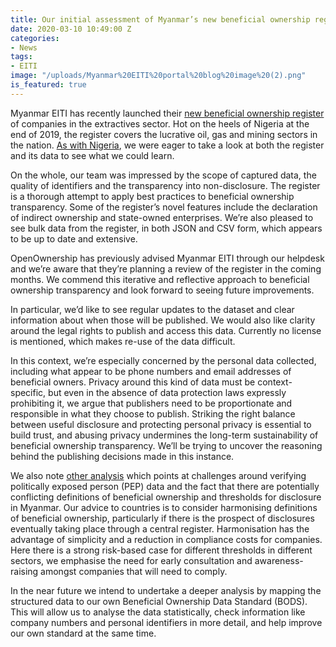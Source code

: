 ```yaml
---
title: Our initial assessment of Myanmar’s new beneficial ownership register
date: 2020-03-10 10:49:00 Z
categories:
- News
tags:
- EITI
image: "/uploads/Myanmar%20EITI%20portal%20blog%20image%20(2).png"
is_featured: true
---
```


Myanmar EITI has recently launched their [new beneficial ownership register](https://bo.dica.gov.mm/en/beneficial-ownership-disclosures) of companies in the extractives sector. Hot on the heels of Nigeria at the end of 2019, the register covers the lucrative oil, gas and mining sectors in the nation. [As with Nigeria](https://www.openownership.org/news/our-quick-assessment-of-nigerias-first-public-register-a-strong-start-but-more-to-be-done/), we were eager to take a look at both the register and its data to see what we could learn. 

On the whole, our team was impressed by the scope of captured data, the quality of identifiers and the transparency into non-disclosure. The register is a thorough attempt to apply best practices to beneficial ownership transparency. Some of the register’s novel features include the declaration of indirect ownership and state-owned enterprises. We’re also pleased to see bulk data from the register, in both JSON and CSV form, which appears to be up to date and extensive.

OpenOwnership has previously advised Myanmar EITI through our helpdesk and we’re aware that they’re planning a review of the register in the coming months. We commend this iterative and reflective approach to beneficial ownership transparency and look forward to seeing future improvements.

In particular, we’d like to see regular updates to the dataset and clear information about when those will be published. We would also like clarity around the legal rights to publish and access this data. Currently no license is mentioned, which makes re-use of the data difficult. 

In this context, we’re especially concerned by the personal data collected, including what appear to be phone numbers and email addresses of beneficial owners. Privacy around this kind of data must be context-specific, but even in the absence of data protection laws expressly prohibiting it, we argue that publishers need to be proportionate and responsible in what they choose to publish. Striking the right balance between useful disclosure and protecting personal privacy is essential to build trust, and abusing privacy undermines the long-term sustainability of beneficial ownership transparency. We’ll be trying to uncover the reasoning behind the publishing decisions made in this instance.

We also note [other analysis](https://www.mmtimes.com/news/beneficial-owner-database-lauded-despite-some-weaknesses.html) which points at challenges around verifying politically exposed person (PEP) data and the fact that there are potentially conflicting definitions of beneficial ownership and thresholds for disclosure in Myanmar. Our advice to countries is to consider harmonising definitions of beneficial ownership, particularly if there is the prospect of disclosures eventually taking place through a central register. Harmonisation has the advantage of simplicity and a reduction in compliance costs for companies. Here there is a strong risk-based case for different thresholds in different sectors, we emphasise the need for early consultation and awareness-raising amongst companies that will need to comply.

In the near future we intend to undertake a deeper analysis by mapping the structured data to our own Beneficial Ownership Data Standard (BODS). This will allow us to analyse the data statistically, check information like company numbers and personal identifiers in more detail, and help improve our own standard at the same time.
